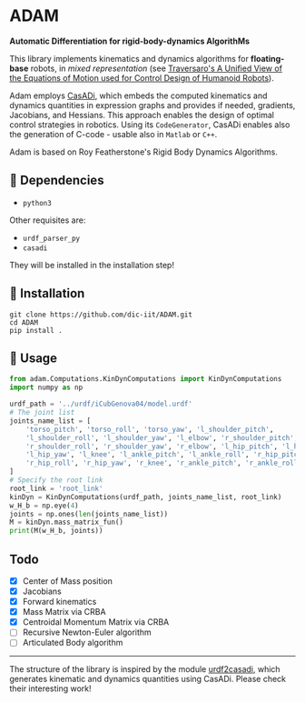 # ADAM

**Automatic Differentiation for rigid-body-dynamics AlgorithMs**

This library implements kinematics and dynamics algorithms for **floating-base** robots, in _mixed representation_ (see [Traversaro's A Unified View of the Equations of Motion used for Control Design of Humanoid Robots](https://www.researchgate.net/publication/312200239_A_Unified_View_of_the_Equations_of_Motion_used_for_Control_Design_of_Humanoid_Robots)).

Adam employs [CasADi](https://web.casadi.org/),  which embeds the computed kinematics and dynamics quantities in expression graphs and provides if needed, gradients, Jacobians, and Hessians. This approach enables the design of optimal control strategies in robotics. Using its `CodeGenerator`, CasADi enables also the generation of C-code - usable also in `Matlab` or `C++`.

Adam is based on Roy Featherstone's Rigid Body Dynamics Algorithms.

## :hammer: Dependencies
* `python3`

Other requisites are:
* `urdf_parser_py`
* `casadi`

They will be installed in the installation step!
## :floppy_disk: Installation

```
git clone https://github.com/dic-iit/ADAM.git
cd ADAM
pip install .
```

## :rocket: Usage
```python
from adam.Computations.KinDynComputations import KinDynComputations
import numpy as np

urdf_path = '../urdf/iCubGenova04/model.urdf'
# The joint list
joints_name_list = [
    'torso_pitch', 'torso_roll', 'torso_yaw', 'l_shoulder_pitch',
    'l_shoulder_roll', 'l_shoulder_yaw', 'l_elbow', 'r_shoulder_pitch',
    'r_shoulder_roll', 'r_shoulder_yaw', 'r_elbow', 'l_hip_pitch', 'l_hip_roll',
    'l_hip_yaw', 'l_knee', 'l_ankle_pitch', 'l_ankle_roll', 'r_hip_pitch',
    'r_hip_roll', 'r_hip_yaw', 'r_knee', 'r_ankle_pitch', 'r_ankle_roll'
]
# Specify the root link
root_link = 'root_link'
kinDyn = KinDynComputations(urdf_path, joints_name_list, root_link)
w_H_b = np.eye(4)
joints = np.ones(len(joints_name_list))
M = kinDyn.mass_matrix_fun()
print(M(w_H_b, joints))
```

## Todo
- [x] Center of Mass position
- [x] Jacobians
- [x] Forward kinematics
- [x] Mass Matrix via CRBA
- [x] Centroidal Momentum Matrix via CRBA
- [ ] Recursive Newton-Euler algorithm
- [ ] Articulated Body algorithm

---

The structure of the library is inspired by the module [urdf2casadi](https://github.com/mahaarbo/urdf2casadi/blob/master/README.md), which generates kinematic and dynamics quantities using CasADi. Please check their interesting work!
